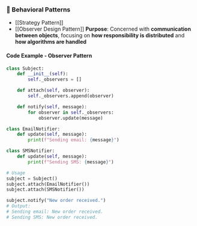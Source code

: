 ### 🤝 Behavioral Patterns
- [[Strategy Pattern]]
- [[Observer Design Pattern]]
**Purpose**: Concerned with **communication between objects**, focusing on **how responsibility is distributed** and **how algorithms are handled**

#### Code Example - Observer Pattern
```python
class Subject:
    def __init__(self):
        self._observers = []

    def attach(self, observer):
        self._observers.append(observer)

    def notify(self, message):
        for observer in self._observers:
            observer.update(message)

class EmailNotifier:
    def update(self, message):
        print(f"Sending email: {message}")

class SMSNotifier:
    def update(self, message):
        print(f"Sending SMS: {message}")

# Usage
subject = Subject()
subject.attach(EmailNotifier())
subject.attach(SMSNotifier())

subject.notify("New order received.")
# Output: 
# Sending email: New order received.
# Sending SMS: New order received.
```
